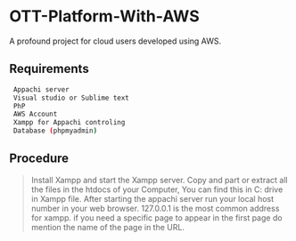 # OTT-Platform-With-AWS

A profound project for cloud users developed using AWS.


## Requirements

```sh
 Appachi server
 Visual studio or Sublime text
 PhP
 AWS Account
 Xampp for Appachi controling
 Database (phpmyadmin)
```

## Procedure

> Install Xampp and start the Xampp server. Copy and part or extract  all the files in the htdocs of your Computer, You can find this in C: drive in Xampp file. After starting the appachi server run your local host number in your web browser. 127.0.0.1 is the most common address for xampp. if you need a specific page to appear in the first page do mention the name of the page in the URL.

